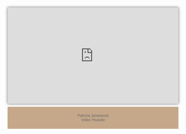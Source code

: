 <!doctype html>
<html>
    <head>
        <meta charset="utf-8">
        <title>Seção Video</title>
	    <style>
            article {
                position: relative;}
            #video {
                width:560px;
                height:315px;
                margin:0 auto 0;
                box-shadow:0 0 8px #666;}
            #legenda {
                font-family:Arial, Helvetica, sans-serif;
                font-size:12px;
                color:#666;
                width:560px;
                margin:10px auto;
                background-color:#C5a88a;	
                padding:10px 0;
                text-align:center;}
        </style>
	</head>
    <body>
        <article>
    	<section id="video">
            <iframe width="560" height="315" src="https://www.youtube.com/embed/ErN8JDGjrHQ" frameborder="0"></iframe>
    	</section>
        <section id="legenda">
        	<p>Patrícia Janecková<br>
            Vídeo Youtube</p>
        </section>
            </article>
    </body>
</html>


